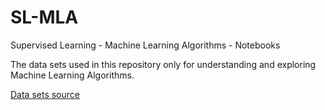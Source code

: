 # SL-MLA
Supervised Learning - Machine Learning Algorithms - Notebooks

The data sets used in this repository only for understanding and exploring Machine Learning Algorithms.

[Data sets source](https://archive.ics.uci.edu/ml/datasets.php)

